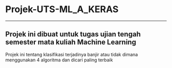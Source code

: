 # Projek-UTS-ML_A_KERAS
---
Projek ini dibuat untuk tugas ujian tengah semester mata kuliah Machine Learning
---
Projek ini tentang klasifikasi terjadinya banjir atau tidak dimana menggunakan 4 algoritma dan dicari paling terbaik

